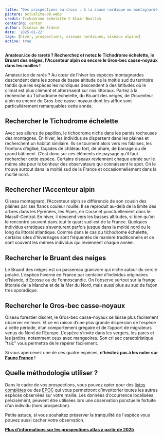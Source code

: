 ```yaml
---
title: "Des prospections au choix : à la sauce nordique ou montagnarde !"
picture: actualite-89.webp
credit: Tichodrome échelette © Alain Boullah 
centering: center
author: Oiseaux de France
date: '2025-01-22'
tags: [hiver, prospections, oiseaux nordiques, oiseaux alpins]
active: true
---
```


**Amateur.ice de rareté ? Recherchez et notez le Tichodrome échelette, le Bruant des neiges, l'Accenteur alpin ou encore le Gros-bec casse-noyaux dans les mailles !**

Amateur.ice de rarés ? Au cœur de l’hiver les espèces montagnardes descendent dans les zones de basse altitude de la moitié sud du territoire tandis que les espèces les nordiques descendent à des latitudes où le climat est plus clément et atterrissent sur nos littoraux. Partez à la recherche du Tichodrome échelette, du Bruant des neiges, de l’Accenteur alpin ou encore du Gros-bec casse-noyaux dont les afflux sont particulièrement remarquables cette année. 

## Rechercher le Tichodrome échelette 
Avec ses allures de papillon, le tichodrome niche dans les parois rocheuses des montagnes. En hiver, les individus se dispersent dans les plaines et recherchent un habitat similaire. Ils se tournent alors vers les falaises, les frontons d’église, façades de château fort, de phare, de barrage ou de grand bâtiment. C’est donc sur ces éléments de paysage qu’il faut rechercher cette espèce. Certains oiseaux reviennent chaque année sur le même site pour le bonheur des observateurs qui connaissent le spot. On le trouve surtout dans la moitié sud de la France et occasionnellement dans la moitié nord. 

## Rechercher l’Accenteur alpin 
Oiseau montagnard, l’Accenteur alpin se différencie de son cousin des plaines par ses flancs couleur rouille. Il se reproduit au-delà de la limite des arbres dans les Pyrénées, les Alpes, en Corse et ponctuellement dans le Massif-Central. En hiver, il descend vers les basses altitudes, si bien qu’on le rencontre souvent dans tout le quart sud-est de la France. Quelques individus erratiques s’aventurent parfois jusque dans la moitié nord ou le long du littoral atlantique. Comme dans le cas du tichodrome échelette, certains sites d’hivernages sont fréquentés de manière traditionnelle et ce sont souvent les mêmes individus qui reviennent chaque année. 

## Rechercher le Bruant des neiges 
Le Bruant des neiges est un passereau granivore qui niche autour du cercle polaire. L’espèce hiverne en France par centaine d’individus originaires d’Islande, d’Ecosse ou de Fennoscandie. On l’observe surtout sur la frange littorale de la Manche et de la Mer du Nord, mais aussi plus au sud de façon très sporadique. 

## Rechercher le Gros-bec casse-noyaux 
Oiseau forestier discret, le Gros-bec casse-noyaux se laisse plus facilement observer en hiver. Et ce en raison d’une plus grande dispersion de l’espèce à cette période, d’un comportement grégaire et de l’apport de migrateurs venus du Nord de l’Europe. L’espèce s’invite dans les vergers, les parcs et les jardins, notamment ceux avec mangeoires. Son cri sec caractéristique "tsic" vous permettra de le repérer facilement.

Si vous apercevez une de ces quatre espèces, **n’hésitez pas à les noter sur [Faune France]( https://www.faune-france.org) !** 

## Quelle méthodologie utiliser ? 
Dans le cadre de vos prospections, vous pouvez opter pour des [listes complètes]( https://www.youtube.com/watch?v=rFSgvLv3lj8&list=PLrw_QRwQrnAUS1hX6g9ghYRNFsZKk8ywn&index=5) ou des [EPOC]( https://www.youtube.com/watch?v=TZt0Ri6xSaU&list=PLrw_QRwQrnAUS1hX6g9ghYRNFsZKk8ywn&index=8) qui vous permettront d’inventorier toutes les autres espèces observées sur votre maille. 
Les données d’occurrence localisées précisément, peuvent être utilisées lors une observation ponctuelle fortuite d’un individu (hors prospection). 

Petite astuce, si vous souhaitez préserver la tranquilité de l'espèce vous pouvez aussi cacher votre observation. 

**[Plus d’informations sur les prospections atlas à partir de 2025]( https://oiseauxdefrance.org/news/actualite-85)**

